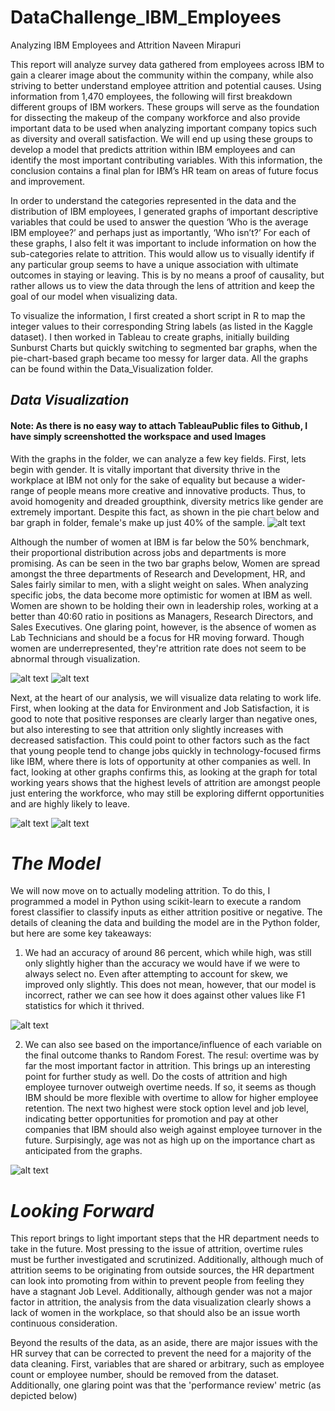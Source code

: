 # DataChallenge_IBM_Employees

Analyzing IBM Employees and Attrition
Naveen Mirapuri

This report will analyze survey data gathered from employees across IBM to gain a clearer image about the community within the company, while also striving to better understand employee attrition and potential causes. Using information from 1,470 employees, the following will first breakdown different groups of IBM workers. These groups will serve as the foundation for dissecting the makeup of the company workforce and also provide important data to be used when analyzing important company topics such as diversity and overall satisfaction. We will end up using these groups to develop a model that predicts attrition within IBM employees and can identify the most important contributing variables. With this information, the conclusion contains a final plan for IBM’s HR team on areas of future focus and improvement. 

In order to understand the categories represented in the data and the distribution of IBM employees, I generated graphs of important descriptive variables that could be used to answer the question ‘Who is the average IBM employee?’ and perhaps just as importantly, ‘Who isn’t?’ For each of these graphs, I also felt it was important to include information on how the sub-categories relate to attrition. This would allow us to visually identify if any particular group seems to have a unique association with ultimate outcomes in staying or leaving. This is by no means a proof of causality, but rather allows us to view the data through the lens of attrition and keep the goal of our model when visualizing data. 

To visualize the information, I first created a short script in R to map the integer values to their corresponding String labels (as listed in the Kaggle dataset). I then worked in Tableau to create graphs, initially building Sunburst Charts but quickly switching to segmented bar graphs, when the pie-chart-based graph became too messy for larger data. All the graphs can be found within the Data_Visualization folder.


## ***Data Visualization***
#### Note: As there is no easy way to attach TableauPublic files to Github, I have simply screenshotted the workspace and used Images

With the graphs in the folder, we can analyze a few key fields. First, lets begin with gender. It is vitally important that diversity thrive in the workplace at IBM not only for the sake of equality but because a wider-range of people means more creative and innovative products. Thus, to avoid homogenity and dreaded groupthink, diversity metrics like gender are extremely important. Despite this fact, as shown in the pie chart below and bar graph in folder, female's make up just 40% of the sample. 
![alt text](https://github.com/NaveenM12/DataChallenge_IBM_Employees/blob/master/Data_Visualization/Gender.png?raw=true)

Although the number of women at IBM is far below the 50% benchmark, their proportional distribution across jobs and departments is more promising. As can be seen in the two bar graphs below, Women are spread amongst the three departments of Research and Development, HR, and Sales fairly similar to men, with a slight weight on sales. When analyzing specific jobs, the data become more optimistic for women at IBM as well. Women are shown to be holding their own in leadership roles, working at a better than 40:60 ratio in positions as Managers, Research Directors, and Sales Executives. One glaring point, however, is the absence of women as Lab Technicians and should be a focus for HR moving forward. Though women are underrepresented, they're attrition rate does not seem to be abnormal through visualization. 


![alt text](https://github.com/NaveenM12/DataChallenge_IBM_Employees/blob/master/Data_Visualization/Gender_By_Department.png?raw=true)
![alt text](https://github.com/NaveenM12/DataChallenge_IBM_Employees/blob/master/Data_Visualization/Job_Roles_by_Gender.png?raw=true)

Next, at the heart of our analysis, we will visualize data relating to work life. First, when looking at the data for Environment and Job Satisfaction, it is good to note that positive responses are clearly larger than negative ones, but also interesting to see that attrition only slightly increases with decreased satisfaction. This could point to other factors such as the fact that young people tend to change jobs quickly in technology-focused firms like IBM, where there is lots of opportunity at other companies as well. In fact, looking at other graphs confirms this, as looking at the graph for total working years shows that the highest levels of attrition are amongst people just entering the workforce, who may still be exploring differnt opportunities and are highly likely to leave.

![alt text](https://github.com/NaveenM12/DataChallenge_IBM_Employees/blob/master/Data_Visualization/Environment_Satisfaction.png?raw=true)
![alt text](https://github.com/NaveenM12/DataChallenge_IBM_Employees/blob/master/Data_Visualization/Total_Working_Years.png?raw=true)


# ***The Model***

We will now move on to actually modeling attrition. To do this, I programmed a model in Python using scikit-learn to execute a random forest classifier to classify inputs as either attrition positive or negative. The details of cleaning the data and building the model are in the Python folder, but here are some key takeaways:

1. We had an accuracy of around 86 percent, which while high, was still only slightly higher than the accuracy we would have if we were to always select no. Even after attempting to account for skew, we improved only slightly. This does not mean, however, that our model is incorrect, rather we can see how it does against other values like F1 statistics for which it thrived. 

![alt text](https://github.com/NaveenM12/DataChallenge_IBM_Employees/blob/master/PythonAttritionModel/Model_Results.png?raw=true)


2. We can also see based on the importance/influence of each variable on the final outcome thanks to Random Forest. The resul: overtime was by far the most important factor in attrition. This brings up an interesting point for further study as well. Do the costs of attrition and high employee turnover outweigh overtime needs. If so, it seems as though IBM should be more flexible with overtime to allow for higher employee retention. The next two highest were stock option level and job level, indicating better opportunities for promotion and pay at other companies that IBM should also weigh against employee turnover in the future. Surpisingly, age was not as high up on the importance chart as anticipated from the graphs.

![alt text](https://github.com/NaveenM12/DataChallenge_IBM_Employees/blob/master/PythonAttritionModel/Variable_Influence.png?raw=true)


# ***Looking Forward***

This report brings to light important steps that the HR department needs to take in the future. Most pressing to the issue of attrition, overtime rules must be further investigated and scrutinized. Additionally, although much of attrition seems to be originating from outside sources, the HR department can look into promoting from within to prevent people from feeling they have a stagnant Job Level. Additionally, although gender was not a major factor in attrition, the analysis from the data visualization clearly shows a lack of women in the workplace, so that should also be an issue worth continuous consideration.   

Beyond the results of the data, as an aside, there are major issues with the HR survey that can be corrected to prevent the need for a majority of the data cleaning. First, variables that are shared or arbitrary, such as employee count or employee number, should be removed from the dataset. Additionally, one glaring point was that the 'performance review' metric (as depicted below)

